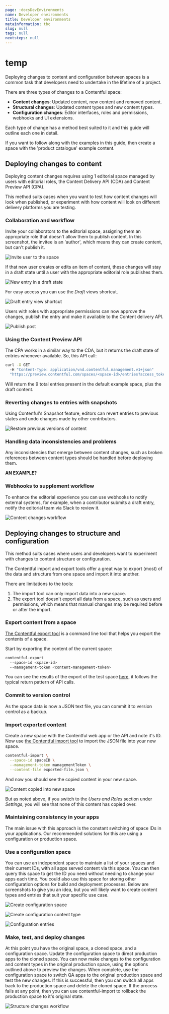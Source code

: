 ```yaml
---
page: :docsDevEnvironments
name: Developer environments
title: Developer environments
metainformation: tbc
slug: null
tags: null
nextsteps: null
---
```


# temp

Deploying changes to content and configuration between spaces is a common task that developers need to undertake in the lifetime of a project.

There are three types of changes to a Contentful space:

- **Content changes**: Updated content, new content and removed content.
- **Structural changes**: Updated content types and new content types.
- **Configuration changes**: Editor interfaces, roles and permissions, webhooks and UI extensions.

Each type of change has a method best suited to it and this guide will outline each one in detail.

If you want to follow along with the examples in this guide, then create a space with the 'product catalogue' example content.

## Deploying changes to content

Deploying content changes requires using 1 editorial space managed by users with editorial roles, the Content Delivery API (CDA) and Content Preview API (CPA).

This method suits cases when you want to test how content changes will look when published, or experiment with how content will look on different delivery platforms you are testing.

### Collaboration and workflow

Invite your collaborators to the editorial space, assigning them an appropriate role that doesn't allow them to publish content. In this screenshot, the invitee is an 'author', which means they can create content, but can't publish it.

![Invite user to the space](https://images.contentful.com/tz3n7fnw4ujc/1kP0hQCIsIA8s822Uks24s/0bbddb6188b25fce1c83e227ce0fd679/invite-user.png)

If that new user creates or edits an item of content, these changes will stay in a draft state until a user with the appropriate editorial role publishes them.

![New entry in a draft state](https://images.contentful.com/tz3n7fnw4ujc/p30nNB86D6AuQaaowO0S/d9ea86c4e5d1768ff31a4fec3a3334c6/entry-status.png)

For easy access you can use the _Draft_ views shortcut.

![Draft entry view shortcut](https://images.contentful.com/tz3n7fnw4ujc/2QeVlra1yEm6sq0wKA0W0o/270132e95e64245e0a8bd396090dff9a/draft-view.png?h=250&)

Users with roles with appropriate permissions can now approve the changes, publish the entry and make it available to the Content delivery API.

![Publish post](https://images.contentful.com/tz3n7fnw4ujc/4gCoyBkCHCEoKkAAQImG4k/b66fc5b398a69c7fe96ede6712645954/publish-post.png)

### Using the Content Preview API

The CPA works in a similar way to the CDA, but it returns the draft state of entries whenever available. So, this API call:

```bash
curl -X GET
  -H "Content-Type: application/vnd.contentful.management.v1+json"
  "https://preview.contentful.com/spaces/<space-id>/entries?access_token=<content-delivery-api-key>"
```

Will return the 9 total entries present in the default example space, plus the draft content.

### Reverting changes to entries with snapshots

Using Contenful's Snapshot feature, editors can revert entries to previous states and undo changes made by other contributors.

![Restore previous versions of content](https://images.contentful.com/tz3n7fnw4ujc/6bmP4wkKiWG20Csi6wSUI2/6072e5cae095cbd923b9e680315fca14/restore-version.png)

### Handling data inconsistencies and problems

Any inconsistencies that emerge between content changes, such as broken references between content types should be handled before deploying them.

**AN EXAMPLE?**

### Webhooks to supplement workflow

To enhance the editorial experience you can use webhooks to notify external systems, for example, when a contributor submits a draft entry, notify the editorial team via Slack to review it.

![Content changes workflow](https://images.contentful.com/tz3n7fnw4ujc/72ZuDPOEY8K4M4o0esM6wS/932f834d6a63189e549979d40fcb4795/entry-gets-published.png)

## Deploying changes to structure and configuration

This method suits cases where users and developers want to experiment with changes to content structure or configuration.

The Contentful import and export tools offer a great way to export (most) of the data and structure from one space and import it into another.

There are limitations to the tools:

1. The import tool can only import data into a new space.
2. The export tool doesn't export all data from a space, such as users and permissions, which means that manual changes may be required before or after the import.

### Export content from a space

[The Contentful export tool](https://github.com/contentful/contentful-export) is a command line tool that helps you export the contents of a space.

Start by exporting the content of the current space:

```bash
contentful-export
  --space-id <space-id>
  --management-token <content-management-token>
```

You can see the results of the export of the test space [here](https://assets.contentful.com/tz3n7fnw4ujc/1a7CT8ita6GS88cMQW8YgY/5f4a8df5f7ed0f702b4f040a788e2d7e/contentful-export-hlvk7oi1onur-1479732074757.json), it follows the typical return pattern of API calls.

### Commit to version control

As the space data is now a JSON text file, you can commit it to version control as a backup.

### Import exported content

Create a new space with the Contentful web app or the API and note it's ID. Now use [the Contentful import tool](https://github.com/contentful/contentful-import) to import the JSON file into your new space.

```bash
contentful-import \
  --space-id spaceID \
  --management-token managementToken \
  --content-file exported-file.json \
```

And now you should see the copied content in your new space.

![Content copied into new space](https://images.contentful.com/tz3n7fnw4ujc/1HeBLVqmqEmiIOgKa288gy/38199abd3ca84d7d6d01d9dd87f2cc20/copied-content.png?h=250&)

But as noted above, if you switch to the _Users and Roles_ section under _Settings_, you will see that none of this content has copied over.

### Maintaining consistency in your apps

The main issue with this approach is the constant switching of space IDs in your applications. Our recommended solutions for this are using a configuration or production space.

### Use a configuration space

You can use an independent space to maintain a list of your spaces and their current IDs, with all apps served content via this space. You can then query this space to get the ID you need without needing to change your apps each time. You could also use this space for storing other configuration options for build and deployment processes. Below are screenshots to give you an idea, but you will likely want to create content types and entries that suit your specific use case.

![Create configuration space](https://images.contentful.com/tz3n7fnw4ujc/3Y0fsl5tmEQOqama8mKUia/a5510cbb549307dacb24ed4319996eb2/create-configuration-space.png)

![Create configuration content type](https://images.contentful.com/tz3n7fnw4ujc/1l5FhnyauMUy8AwoKKEwGc/eeded44ef5e134ba4cd22dbddc2a443e/create-config-content-type.png)

![Configuration entries](https://images.contentful.com/tz3n7fnw4ujc/1fa3cyBeVwYcgKQGK8KQYu/96b3ca52c55cd5d096749c523792e6ef/create-config-content-entry.png)

### Make, test, and deploy changes

At this point you have the original space, a cloned space, and a configuration space. Update the configuration space to direct production apps to the cloned space. You can now make changes to the configuration and content types in the original production space, using the options outlined above to preview the changes. When complete, use the configuration space to switch QA apps to the original production space and test the new changes. If this is successful, then you can switch all apps back to the production space and delete the cloned space. If the process fails at any point, then you can use contentful-import to rollback the production space to it's original state.

![Structure changes workflow](https://images.contentful.com/tz3n7fnw4ujc/7q1j2mVZoA84u206oyGeQI/7cf137484d527df7e8a094ad4af14daa/config-space.png)
